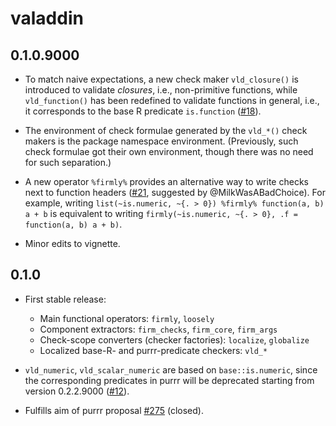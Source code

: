 # valaddin

## 0.1.0.9000

* To match naive expectations, a new check maker `vld_closure()` is introduced
  to validate _closures_, i.e., non-primitive functions, while `vld_function()` 
  has been redefined to validate functions in general, i.e., it corresponds to 
  the base R predicate `is.function`
  ([#18](https://github.com/egnha/valaddin/issues/18)).

* The environment of check formulae generated by the `vld_*()` check makers is
  the package namespace environment. (Previously, such check formulae got their
  own environment, though there was no need for such separation.)

* A new operator `%firmly%` provides an alternative way to write checks next to
  function headers ([#21](https://github.com/egnha/valaddin/issues/21),
  suggested by @MilkWasABadChoice). For example, writing
  `list(~is.numeric, ~{. > 0}) %firmly% function(a, b) a + b` is equivalent to
  writing `firmly(~is.numeric, ~{. > 0}, .f = function(a, b) a + b)`.

* Minor edits to vignette.

## 0.1.0

* First stable release:
    + Main functional operators: `firmly`, `loosely`
    + Component extractors: `firm_checks`, `firm_core`, `firm_args`
    + Check-scope converters (checker factories): `localize`, `globalize`
    + Localized base-R- and purrr-predicate checkers: `vld_*`
    
* `vld_numeric`, `vld_scalar_numeric` are based on `base::is.numeric`, since the
  corresponding predicates in purrr will be deprecated starting from version 
  0.2.2.9000 ([#12](https://github.com/egnha/valaddin/issues/12)).

* Fulfills aim of purrr proposal 
  [#275](https://github.com/hadley/purrr/issues/275) (closed).
